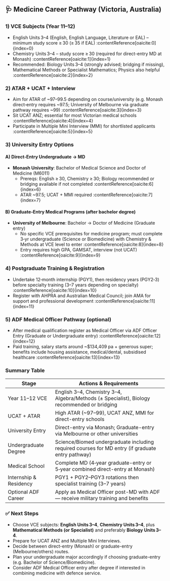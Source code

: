 ## 🩺 Medicine Career Pathway (Victoria, Australia)

### 1) VCE Subjects (Year 11–12)
- English Units 3–4 (English, English Language, Literature or EAL) – minimum study score ≥ 30 (≥ 35 if EAL) :contentReference[oaicite:0]{index=0}
- Chemistry Units 3–4 – study score ≥ 30 (required for direct-entry MD at Monash) :contentReference[oaicite:1]{index=1}
- Recommended: Biology Units 3–4 (strongly advised; bridging if missing), Mathematical Methods or Specialist Mathematics; Physics also helpful :contentReference[oaicite:2]{index=2}

### 2) ATAR + UCAT + Interview
- Aim for ATAR of ~97–99.5 depending on course/university (e.g. Monash direct‑entry requires ~97.5; University of Melbourne via graduate pathway requires ~99) :contentReference[oaicite:3]{index=3}
- Sit UCAT ANZ; essential for most Victorian medical schools :contentReference[oaicite:4]{index=4}
- Participate in Multiple Mini Interview (MMI) for shortlisted applicants :contentReference[oaicite:5]{index=5}

### 3) University Entry Options

#### A) Direct‑Entry Undergraduate → MD
- **Monash University**: Bachelor of Medical Science and Doctor of Medicine (M6011)
  - Prereqs: English ≥ 30, Chemistry ≥ 30; Biology recommended or bridging available if not completed :contentReference[oaicite:6]{index=6}
  - ATAR ~97.5; UCAT + MMI required :contentReference[oaicite:7]{index=7}

#### B) Graduate‑Entry Medical Programs (after bachelor degree)
- **University of Melbourne**: Bachelor → Doctor of Medicine (Graduate entry)
  - No specific VCE prerequisites for medicine program; must complete 3‑yr undergraduate (Science or Biomedicine) with Chemistry & Methods at VCE level to enter :contentReference[oaicite:8]{index=8}
  - Entry requires high GPA, GAMSAT, interview (not UCAT) :contentReference[oaicite:9]{index=9}

### 4) Postgraduate Training & Registration
- Undertake 12‑month internship (PGY1), then residency years (PGY2‑3) before specialty training (3–7 years depending on specialty) :contentReference[oaicite:10]{index=10}
- Register with AHPRA and Australian Medical Council; join AMA for support and professional development :contentReference[oaicite:11]{index=11}

### 5) ADF Medical Officer Pathway (optional)
- After medical qualification register as Medical Officer via ADF Officer Entry (Graduate or Undergraduate entry) :contentReference[oaicite:12]{index=12}
- Paid training, salary starts around ~$134,409 pa + generous super; benefits include housing assistance, medical/dental, subsidised healthcare :contentReference[oaicite:13]{index=13}

### Summary Table

| Stage                     | Actions & Requirements                                                                              |
|--------------------------|-----------------------------------------------------------------------------------------------------|
| Year 11–12 VCE           | English 3–4, Chemistry 3–4, Algebra/Methods (± Specialist), Biology recommended or bridging         |
| UCAT + ATAR              | High ATAR (~97–99), UCAT ANZ, MMI for direct-entry schools                                          |
| University Entry         | Direct-entry via Monash; Graduate-entry via Melbourne or other universities                         |
| Undergraduate Degree     | Science/Biomed undergraduate including required courses for MD entry (if graduate entry pathway)     |
| Medical School           | Complete MD (4‑year graduate-entry or 5‑year combined direct-entry at Monash)                     |
| Internship & Residency   | PGY1 + PGY2–PGY3 rotations then specialist training (3–7 years)                                     |
| Optional ADF Career      | Apply as Medical Officer post-MD with ADF — receive military training and benefits                 |

### ✅ Next Steps
- Choose VCE subjects: **English Units 3–4**, **Chemistry Units 3–4**, plus **Mathematical Methods (or Specialist)** and preferably **Biology Units 3–4**.
- Prepare for UCAT ANZ and Multiple Mini Interviews.
- Decide between direct-entry (Monash) or graduate-entry (Melbourne/others) routes.
- Plan your undergraduate major accordingly if choosing graduate-entry (e.g. Bachelor of Science/Biomedicine).
- Consider ADF Medical Officer entry after degree if interested in combining medicine with defence service.
